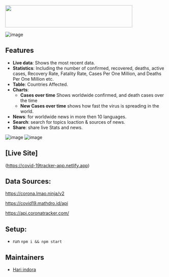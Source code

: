 <img src="https://user-images.githubusercontent.com/66863556/84572744-c3937f80-adb9-11ea-8ba0-663874215c31.png" height="70" width="400">

![image](https://user-images.githubusercontent.com/66863556/84572542-559a8880-adb8-11ea-81ab-66dae1646823.png)

## Features
* __Live data__: Shows the most recent data.
* __Statistics__: Including the number of confirmed, recovered, deaths, active cases, Recovery Rate, Fatality Rate, Cases Per One Million, and Deaths Per One Million etc.
* __Table__: Countries Affected.
* __Charts__:
   * __Cases over time__ Shows worldwide confirmed, and death cases over the time 
   * __New Cases over time__ shows how fast the virus is spreading in the world.
* __News__: for worldwide news in more then 10 languages.
* __Search__: search for topics loaction & sources of news.
* __Share__: share live Stats and news.

![image](https://user-images.githubusercontent.com/66863556/84572549-664afe80-adb8-11ea-86a6-908b6254caef.png)
![image](https://user-images.githubusercontent.com/66863556/84572554-719e2a00-adb8-11ea-96ec-965953dc6a99.png)


## [Live Site]

(https://covid-19tracker-app.netlify.app)

## Data Sources:

https://corona.lmao.ninja/v2

https://covid19.mathdro.id/api

https://api.coronatracker.com/

## Setup:

- run ```npm i && npm start```

## Maintainers

- [Hari indora](https://github.com/hariindora)